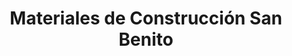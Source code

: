 ---
title: "Materiales de Construcción San Benito"
url: /hinojosa-del-duque/materiales-de-construccion-san-benito/
shop: comercio
---
